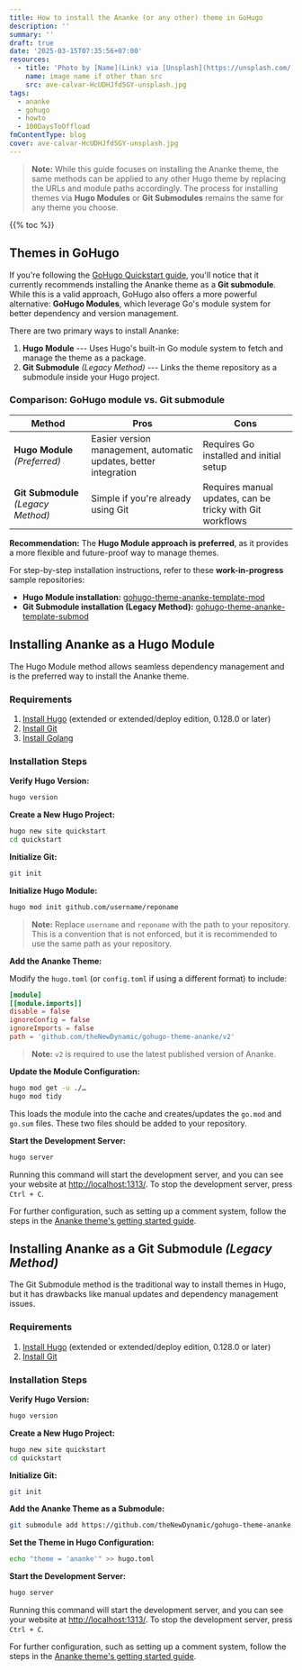 ```yaml
---
title: How to install the Ananke (or any other) theme in GoHugo
description: ''
summary: ''
draft: true
date: '2025-03-15T07:35:56+07:00'
resources:
  - title: 'Photo by [Name](Link) via [Unsplash](https://unsplash.com/)'
    name: image name if other than src
    src: ave-calvar-HcUDHJfd5GY-unsplash.jpg
tags:
  - ananke
  - gohugo
  - howto
  - 100DaysToOffload
fmContentType: blog
cover: ave-calvar-HcUDHJfd5GY-unsplash.jpg
---
```


> **Note:** While this guide focuses on installing the Ananke theme, the same methods can be applied to any other Hugo theme by replacing the URLs and module paths accordingly. The process for installing themes via **Hugo Modules** or **Git Submodules** remains the same for any theme you choose.

{{% toc %}}

## Themes in GoHugo

If you're following the [GoHugo Quickstart guide](https://gohugo.io/getting-started/quick-start/), you'll notice that it currently recommends installing the Ananke theme as a **Git submodule**. While this is a valid approach, GoHugo also offers a more powerful alternative: **GoHugo Modules**, which leverage Go's module system for better dependency and version management.

There are two primary ways to install Ananke:

1. **Hugo Module** --- Uses Hugo's built-in Go module system to fetch and manage the theme as a package.
2. **Git Submodule** *(Legacy Method)* --- Links the theme repository as a submodule inside your Hugo project.

### Comparison: GoHugo module vs. Git submodule

| Method           | Pros | Cons |
|-----------------|------|------|
| **Hugo Module** *(Preferred)* | Easier version management, automatic updates, better integration | Requires Go installed and initial setup |
| **Git Submodule** *(Legacy Method)* | Simple if you're already using Git | Requires manual updates, can be tricky with Git workflows |

**Recommendation:** The **Hugo Module approach is preferred**, as it provides a more flexible and future-proof way to manage themes.

For step-by-step installation instructions, refer to these **work-in-progress** sample repositories:
* **Hugo Module installation:** [gohugo-theme-ananke-template-mod](https://github.com/davidsneighbour/gohugo-theme-ananke-template-mod)
* **Git Submodule installation (Legacy Method):** [gohugo-theme-ananke-template-submod](https://github.com/davidsneighbour/gohugo-theme-ananke-template-submod)

## Installing Ananke as a Hugo Module

The Hugo Module method allows seamless dependency management and is the preferred way to install the Ananke theme.

### Requirements

1. [Install Hugo](https://gohugo.io/installation/linux/) (extended or extended/deploy edition, 0.128.0 or later)
2. [Install Git](https://git-scm.com/book/en/v2/Getting-Started-Installing-Git)
3. [Install Golang](https://golang.org/doc/install)

### Installation Steps

**Verify Hugo Version:**

```bash
hugo version
```

**Create a New Hugo Project:**

```bash
hugo new site quickstart
cd quickstart
```

**Initialize Git:**

```bash
git init
```

**Initialize Hugo Module:**

```bash
hugo mod init github.com/username/reponame
```

> **Note:** Replace `username` and `reponame` with the path to your repository. This is a convention that is not enforced, but it is recommended to use the same path as your repository.

**Add the Ananke Theme:**

Modify the `hugo.toml` (or `config.toml` if using a different format) to include:

```toml
[module]
[[module.imports]]
disable = false
ignoreConfig = false
ignoreImports = false
path = 'github.com/theNewDynamic/gohugo-theme-ananke/v2'
```

> **Note:** `v2` is required to use the latest published version of Ananke.

**Update the Module Configuration:**

```bash
hugo mod get -u ./…
hugo mod tidy
```

This loads the module into the cache and creates/updates the `go.mod` and `go.sum` files. These two files should be added to your repository.

**Start the Development Server:**

```bash
hugo server
```

Running this command will start the development server, and you can see your website at <http://localhost:1313/>. To stop the development server, press `Ctrl + C`.

For further configuration, such as setting up a comment system, follow the steps in the [Ananke theme's getting started guide](https://github.com/theNewDynamic/gohugo-theme-ananke#getting-started).

## Installing Ananke as a Git Submodule *(Legacy Method)*

The Git Submodule method is the traditional way to install themes in Hugo, but it has drawbacks like manual updates and dependency management issues.

### Requirements

1. [Install Hugo](https://gohugo.io/installation/linux/) (extended or extended/deploy edition, 0.128.0 or later)
2. [Install Git](https://git-scm.com/book/en/v2/Getting-Started-Installing-Git)

### Installation Steps

**Verify Hugo Version:**

```bash
hugo version
```

**Create a New Hugo Project:**

```bash
hugo new site quickstart
cd quickstart
```

**Initialize Git:**

```bash
git init
```

**Add the Ananke Theme as a Submodule:**

```bash
git submodule add https://github.com/theNewDynamic/gohugo-theme-ananke.git themes/ananke
```

**Set the Theme in Hugo Configuration:**

```bash
echo "theme = 'ananke'" >> hugo.toml
```

**Start the Development Server:**

```bash
hugo server
```

Running this command will start the development server, and you can see your website at <http://localhost:1313/>. To stop the development server, press `Ctrl + C`.

For further configuration, such as setting up a comment system, follow the steps in the [Ananke theme's getting started guide](https://github.com/theNewDynamic/gohugo-theme-ananke#getting-started).
